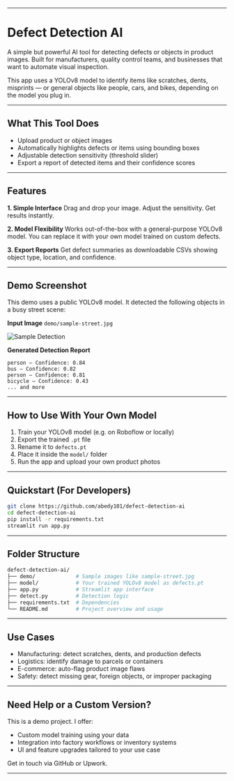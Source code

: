 
---

# Defect Detection AI

A simple but powerful AI tool for detecting defects or objects in product images. Built for manufacturers, quality control teams, and businesses that want to automate visual inspection.

This app uses a YOLOv8 model to identify items like scratches, dents, misprints — or general objects like people, cars, and bikes, depending on the model you plug in.

---

## What This Tool Does

* Upload product or object images
* Automatically highlights defects or items using bounding boxes
* Adjustable detection sensitivity (threshold slider)
* Export a report of detected items and their confidence scores

---

## Features

**1. Simple Interface**
Drag and drop your image. Adjust the sensitivity. Get results instantly.

**2. Model Flexibility**
Works out-of-the-box with a general-purpose YOLOv8 model. You can replace it with your own model trained on custom defects.

**3. Export Reports**
Get defect summaries as downloadable CSVs showing object type, location, and confidence.

---

## Demo Screenshot

This demo uses a public YOLOv8 model. It detected the following objects in a busy street scene:

**Input Image**
`demo/sample-street.jpg`

![Sample Detection](demo/sample-street.jpg)

**Generated Detection Report**

```
person – Confidence: 0.84  
bus – Confidence: 0.82  
person – Confidence: 0.81  
bicycle – Confidence: 0.43  
... and more
```

---

## How to Use With Your Own Model

1. Train your YOLOv8 model (e.g. on Roboflow or locally)
2. Export the trained `.pt` file
3. Rename it to `defects.pt`
4. Place it inside the `model/` folder
5. Run the app and upload your own product photos

---

## Quickstart (For Developers)

```bash
git clone https://github.com/abedy101/defect-detection-ai
cd defect-detection-ai
pip install -r requirements.txt
streamlit run app.py
```

---

## Folder Structure

```bash
defect-detection-ai/
├── demo/             # Sample images like sample-street.jpg
├── model/            # Your trained YOLOv8 model as defects.pt
├── app.py            # Streamlit app interface
├── detect.py         # Detection logic
├── requirements.txt  # Dependencies
└── README.md         # Project overview and usage
```

---

## Use Cases

* Manufacturing: detect scratches, dents, and production defects
* Logistics: identify damage to parcels or containers
* E-commerce: auto-flag product image flaws
* Safety: detect missing gear, foreign objects, or improper packaging

---

## Need Help or a Custom Version?

This is a demo project. I offer:

* Custom model training using your data
* Integration into factory workflows or inventory systems
* UI and feature upgrades tailored to your use case

Get in touch via GitHub or Upwork.

---


